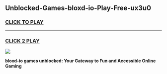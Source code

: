 
## Unblocked-Games-bloxd-io-Play-Free-ux3u0
<h3>
<a href="https://premium76.site?title=bloxd-io&ref=18A">CLICK TO PLAY</a></h3>
<hr>

<h3>
<a href="https://premium76.site?title=bloxd-io&ref=18A">CLICK 2 PLAY</a>
  
</h3>

<a href="https://premium76.site?title=bloxd-io&ref=18A"><img src="https://clearcache.store/games.png"></a>


**bloxd-io games unblocked: Your Gateway to Fun and Accessible Online Gaming**
